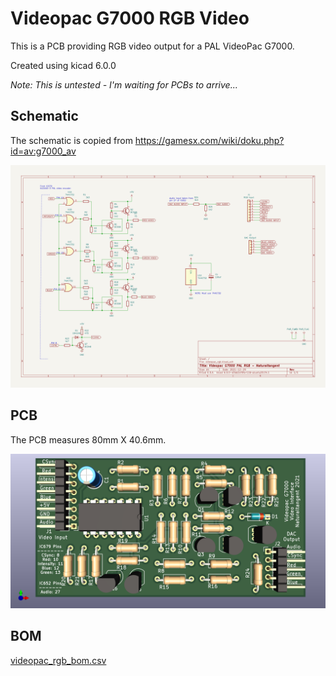 # Videopac G7000 RGB Video

This is a PCB providing RGB video output for a PAL VideoPac G7000.

Created using kicad 6.0.0

_Note: This is untested - I'm waiting for PCBs to arrive..._

## Schematic

The schematic is copied from https://gamesx.com/wiki/doku.php?id=av:g7000_av

![schematic](images/videopac_rgb.svg "Schematic")

## PCB

The PCB measures 80mm X 40.6mm.

![PCB](images/videopac_rgb_pcb.png "PCB")

## BOM

[videopac_rgb_bom.csv](videopac_rgb_bom.csv "BOM")